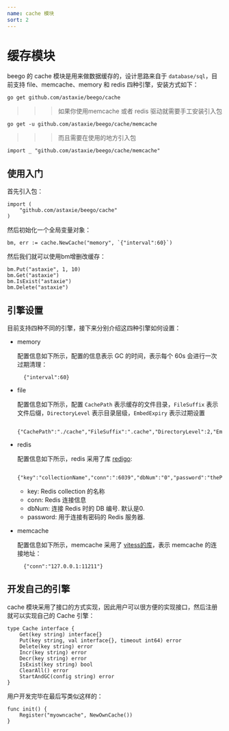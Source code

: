 ```yaml
---
name: cache 模块
sort: 2
---
```


# 缓存模块

beego 的 cache 模块是用来做数据缓存的，设计思路来自于 `database/sql`，目前支持 file、memcache、memory 和 redis 四种引擎，安装方式如下：

	go get github.com/astaxie/beego/cache
	
>>>如果你使用memcache 或者 redis 驱动就需要手工安装引入包

	go get -u github.com/astaxie/beego/cache/memcache
	
>>>而且需要在使用的地方引入包

    import _ "github.com/astaxie/beego/cache/memcache"			
## 使用入门

首先引入包：

	import (
		"github.com/astaxie/beego/cache"
	)

然后初始化一个全局变量对象：

	bm, err := cache.NewCache("memory", `{"interval":60}`)

然后我们就可以使用bm增删改缓存：

	bm.Put("astaxie", 1, 10)
	bm.Get("astaxie")
	bm.IsExist("astaxie")
	bm.Delete("astaxie")

## 引擎设置

目前支持四种不同的引擎，接下来分别介绍这四种引擎如何设置：

- memory

	配置信息如下所示，配置的信息表示 GC 的时间，表示每个 60s 会进行一次过期清理：
	
		{"interval":60}													
- file

	配置信息如下所示，配置 `CachePath` 表示缓存的文件目录，`FileSuffix` 表示文件后缀，`DirectoryLevel` 表示目录层级，`EmbedExpiry` 表示过期设置
	
		{"CachePath":"./cache","FileSuffix":".cache","DirectoryLevel":2,"EmbedExpiry":120}
		
- redis

	配置信息如下所示，redis 采用了库 [redigo](https://github.com/garyburd/redigo/tree/master/redis):
	
		{"key":"collectionName","conn":":6039","dbNum":"0","password":"thePassWord"}
	
	* key: Redis collection 的名称
	* conn: Redis 连接信息
	* dbNum: 连接 Redis 时的 DB 编号. 默认是0.
	* password: 用于连接有密码的 Redis 服务器.

		
- memcache

	配置信息如下所示，memcache 采用了 [vitess的库](https://github.com/youtube/vitess/tree/master/go/memcache)，表示 memcache 的连接地址：	
	
		{"conn":"127.0.0.1:11211"}	
		
## 开发自己的引擎

cache 模块采用了接口的方式实现，因此用户可以很方便的实现接口，然后注册就可以实现自己的 Cache 引擎：

	type Cache interface {
		Get(key string) interface{}
		Put(key string, val interface{}, timeout int64) error
		Delete(key string) error
		Incr(key string) error
		Decr(key string) error
		IsExist(key string) bool
		ClearAll() error
		StartAndGC(config string) error
	}		

用户开发完毕在最后写类似这样的：

	func init() {
		Register("myowncache", NewOwnCache())
	}
		
